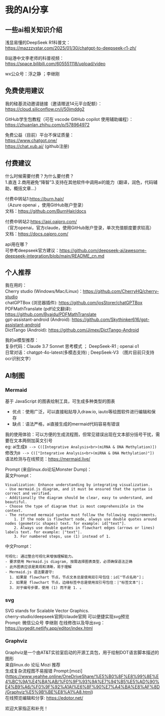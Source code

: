 # 我的AI分享



## 一些ai相关知识介绍

浅显易懂的DeepSeek R1科普文： <https://mazzzystar.com/2025/01/30/chatgpt-to-deepseek-r1-zh/> <br>

B站港中文李老师的科普视频：<https://space.bilibili.com/605551118/upload/video> <br>

wx公众号：浮之静 ；李继刚 <br>

## 免费使用建议

我的硅基流动邀请链接（邀请赠送14元平台配额）： <br>
<https://cloud.siliconflow.cn/i/50jmddg2> <br>

GitHub学生包教程（可在 vscode GitHub copilot 使用辅助编程）： <br>
<https://zhuanlan.zhihu.com/p/578964972>  <br>

免费公益（目前）平台不保证质量： <br>
<https://www.chatgot.one/> <br>
<https://chat.xub.ai/>  (github注册)<br>

## 付费建议

什么时候需要付费？为什么要付费？ <br>
1.直连 2.商用避免“降智”3.支持在其他软件中调用ai的能力（翻译，润色，代码辅助，概括文章…） <br>

付费中转站1:<https://burn.hair/> <br>
（Azure openai ，使用GitHub账户登录） <br>
文档：<https://github.com/BurnHair/docs> <br>

付费中转站2:<https://api.oaipro.com/> <br>
（官方openai，官方claude，使用GitHub账户登录，单次充值额度要求较高） <br>
文档：<https://docs.oaipro.com/> <br>

api用在哪？ <br>
可参考deepseek官方建议：<https://github.com/deepseek-ai/awesome-deepseek-integration/blob/main/README_cn.md> <br>

## 个人推荐

我在用的： <br>
Cherry studio (Windows/Mac/Linux)：<https://github.com/CherryHQ/cherry-studio> <br>
chatGPTBox (浏览器插件): <https://github.com/josStorer/chatGPTBox> <br>
PDFMathTranslate (pdf论文翻译): <https://github.com/Byaidu/PDFMathTranslate> <br>
gpt-assistant-android (Android): <https://github.com/Skythinker616/gpt-assistant-android> <br>
DictTango (Android): <https://github.com/Jimex/DictTango-Android> <br>

我的ai模型推荐： <br>
复杂代码：Claude 3.7 Sonnet 思考模式 ； DeepSeek-R1 ; openai o1 <br>
日常对话：chatgpt-4o-latest(多模态支持) ; DeepSeek-V3 （图片目前只支持ocr识别文字）<br>

## AI制图

### Mermaid
基于 JavaScript 的图表绘制工具，可生成多种类型的图表 <br>
- 优点：使用广泛，可以直接粘贴导入draw.io, iauto等绘图软件进行编辑和保存 <br>
- 缺点：语法严格，ai直接生成的mermaid代码容易有错误 <br>

我的使用体验：可以方便的生成流程图，但常见错误出现在文本部分括号干扰，需要在文本两侧加英文引号 <br>
eg: ai生成`B --> C([Integrative Analysis<br>(miRNA & DNA Methylation)]) `<br>
修改为`B --> C(["Integrative Analysis<br>(miRNA & DNA Methylation)"]) `<br>
语法检测与在线预览：<https://mermaid.live/> <br>

Prompt (来自linux.do论坛Monster Dump)：<br>
英文Prompt：<br>
```
Visualization: Enhance understanding by integrating visualization. 
- Use mermaid.js diagram, and it must be ensured that the syntax is correct and verified.
- Additionally the diagram should be clear, easy to understand, and beautiful.
- Choose the type of diagram that is most comprehensible in the context.
- The returned mermaid syntax must follow the following requirements. 
    1. If the node is flowchart node, always use double quotes around nodes (geometric shapes) text. for example: id["text"].
    2. Always use double quotes in flowchart edges (arrows or lines) labels text. for example: |"text"|.
    3. For numbered steps, use (1) instead of 1.
```
中文Prompt：<br>
```
可视化: 通过整合可视化来增强理解能力。
- 要求使用 Mermaid.js diagram, 按需选择图表类型，必须确保语法正确
- 此外图表应该是美观和清晰，易于理解
- Mermaid.js 语法要遵守:
  1. 如果是 flowchart 节点，节点文本总是使用双引号包住：id["节点名称"]；
  2. 如果是 flowchart 节点，边缘标签中总是使用双引号包住：|"标签文本"|；
  3. 对于编号步骤，使用 (1) 而不是 1. 。
```
### svg
SVG stands for Scalable Vector Graphics. <br>
cherry-studio/deepseek官网/claude官网 可以便捷实现svg预览 <br>
Prompt: 微信公众号 李继刚
在线修改以及导出svg： <https://svgedit.netlify.app/editor/index.html> <br>

### Graphviz
Graphviz是一个由AT&T实验室启动的开源工具包，用于绘制DOT语言脚本描述的图形 <br>
来自linux.do 论坛 Mozi 推荐 <br>
生成复杂流程图不易报错
Prompt:[mozi] (<https://www.yeahhe.online/OneDriveShare/%E5%B0%8F%E8%99%8E%E4%BC%9A%E4%BA%AB/%F0%9F%93%9A%E7%94%B5%E5%AD%90%E4%B9%A6/%F0%9F%92%A1AI%E6%8F%90%E7%A4%BA%E8%AF%8D/Graphviz%E5%9B%BE%E8%A1%A8.html>) <br>
在线预览编辑和分享: <https://edotor.net/> <br>



欢迎大家指正和补充！<br>





